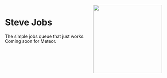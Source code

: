 <img align="right" width="220" src="https://github.com/msavin/stevejobs/blob/master/avatar.png?raw=true" />

# Steve Jobs

The simple jobs queue that just works. Coming soon for Meteor.